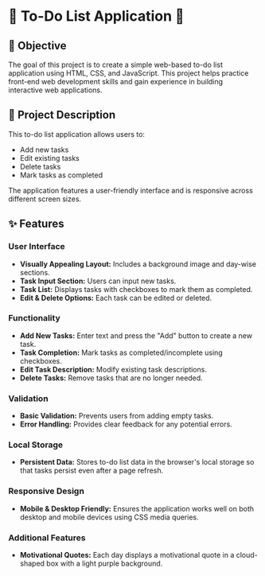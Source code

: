 # 🌟 To-Do List Application 🌟

## 🎯 Objective
The goal of this project is to create a simple web-based to-do list application using HTML, CSS, and JavaScript. This project helps practice front-end web development skills and gain experience in building interactive web applications.

## 📖 Project Description
This to-do list application allows users to:
- Add new tasks
- Edit existing tasks
- Delete tasks
- Mark tasks as completed

The application features a user-friendly interface and is responsive across different screen sizes.

## ✨ Features
### User Interface
- **Visually Appealing Layout:** Includes a background image and day-wise sections.
- **Task Input Section:** Users can input new tasks.
- **Task List:** Displays tasks with checkboxes to mark them as completed.
- **Edit & Delete Options:** Each task can be edited or deleted.

### Functionality
- **Add New Tasks:** Enter text and press the "Add" button to create a new task.
- **Task Completion:** Mark tasks as completed/incomplete using checkboxes.
- **Edit Task Description:** Modify existing task descriptions.
- **Delete Tasks:** Remove tasks that are no longer needed.

### Validation
- **Basic Validation:** Prevents users from adding empty tasks.
- **Error Handling:** Provides clear feedback for any potential errors.

### Local Storage
- **Persistent Data:** Stores to-do list data in the browser's local storage so that tasks persist even after a page refresh.

### Responsive Design
- **Mobile & Desktop Friendly:** Ensures the application works well on both desktop and mobile devices using CSS media queries.

### Additional Features
- **Motivational Quotes:** Each day displays a motivational quote in a cloud-shaped box with a light purple background.



